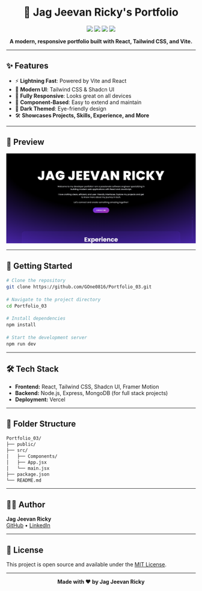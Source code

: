 <h1 align="center">
  🚀 Jag Jeevan Ricky's Portfolio
</h1>

<p align="center">
  <img src="https://img.shields.io/badge/React-20232A?style=for-the-badge&logo=react&logoColor=61DAFB" />
  <img src="https://img.shields.io/badge/Tailwind_CSS-38B2AC?style=for-the-badge&logo=tailwind-css&logoColor=white" />
  <img src="https://img.shields.io/badge/Node.js-339933?style=for-the-badge&logo=nodedotjs&logoColor=white" />
  <img src="https://img.shields.io/badge/Vite-646CFF?style=for-the-badge&logo=vite&logoColor=FFD62E" />
</p>

<p align="center">
  <b>A modern, responsive portfolio built with React, Tailwind CSS, and Vite.</b>
</p>

---

## ✨ Features

- ⚡ **Lightning Fast**: Powered by Vite and React
- 🎨 **Modern UI**: Tailwind CSS & Shadcn UI
- 📱 **Fully Responsive**: Looks great on all devices
- 🧩 **Component-Based**: Easy to extend and maintain
- 🌙 **Dark Themed**: Eye-friendly design
- 🛠️ **Showcases Projects, Skills, Experience, and More**

---

## 📸 Preview

![Portfolio Preview](./public/preview.png)

---

## 🚀 Getting Started

```bash
# Clone the repository
git clone https://github.com/GOne0816/Portfolio_03.git

# Navigate to the project directory
cd Portfolio_03

# Install dependencies
npm install

# Start the development server
npm run dev
```

---

## 🛠️ Tech Stack

- **Frontend:** React, Tailwind CSS, Shadcn UI, Framer Motion
- **Backend:** Node.js, Express, MongoDB (for full stack projects)
- **Deployment:** Vercel

---

## 📂 Folder Structure

```
Portfolio_03/
├── public/
├── src/
│   ├── Components/
│   ├── App.jsx
│   └── main.jsx
├── package.json
└── README.md
```

---

## 👨‍💻 Author

**Jag Jeevan Ricky**  
[GitHub](https://github.com/GOne0816) • [LinkedIn](https://www.linkedin.com/in/jag-jeevan-ricky)

---

## 📄 License

This project is open source and available under the [MIT License](LICENSE).

---

<p align="center">
  <b>Made with ❤️ by Jag Jeevan Ricky</b>
</p>
